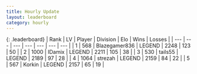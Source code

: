 ```yaml
---
title: Hourly Update
layout: leaderboard
category: hourly
---
```


{: .leaderboard}
| Rank | LV | Player | Division | Elo | Wins | Losses |
| --- | --- | --- | --- | --- | --- | --- |
| <span data-change="0">1</span> | 568 | <span title="ID: 454722">Blazegamer836</span> | LEGEND | <span data-change="0">2248</span> | <span data-change="0">123</span> | <span data-change="0">50</span> |
| <span data-change="0">2</span> | 1000 | <span title="ID: 357425">IDamix</span> | LEGEND | <span data-change="0">2211</span> | <span data-change="0">105</span> | <span data-change="0">38</span> |
| <span data-change="0">3</span> | 530 | <span title="ID: 170123">tails55</span> | LEGEND | <span data-change="0">2189</span> | <span data-change="0">97</span> | <span data-change="0">28</span> |
| <span data-change="0">4</span> | 1064 | <span title="ID: 1692">strezah</span> | LEGEND | <span data-change="0">2159</span> | <span data-change="0">84</span> | <span data-change="0">22</span> |
| <span data-change="0">5</span> | 567 | <span title="ID: 31847">Korkin</span> | LEGEND | <span data-change="0">2157</span> | <span data-change="0">65</span> | <span data-change="0">19</span> |